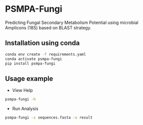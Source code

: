 # PSMPA-Fungi

Predicting Fungal Secondary Metabolism Potential using microbial Amplicons (18S) based on BLAST strategy.



## Installation using conda

```bash
conda env create -f requirements.yaml
conda activate psmpa-fungi
pip install psmpa-fungi
```



## Usage example

- View Help

```bash
psmpa-fungi -h
```

- Run Analysis

```bash
psmpa-fungi -s sequences.fasta -o result
```

